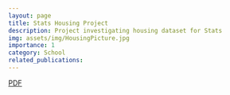 ```yaml
---
layout: page
title: Stats Housing Project
description: Project investigating housing dataset for Stats
img: assets/img/HousingPicture.jpg
importance: 1
category: School
related_publications: 
---
```


[PDF](./Stats1Project.pdf)